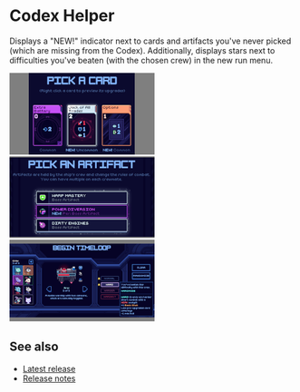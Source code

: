 # Codex Helper

Displays a "NEW!" indicator next to cards and artifacts you've never picked (which are missing from the Codex). Additionally, displays stars next to difficulties you've beaten (with the chosen crew) in the new run menu.

[![Card reward screenshot](images/card-reward-thumb.png)](images/card-reward.png)
[![Artifact reward screenshot](images/artifact-reward-thumb.png)](images/artifact-reward.png)
[![New run difficulties screenshot](images/new-run-difficulties-thumb.png)](images/new-run-difficulties.png)

## See also
* [Latest release](../../releases/tag/release%2Fcodex-helper%2F1.1.0)
* [Release notes](release-notes.md)